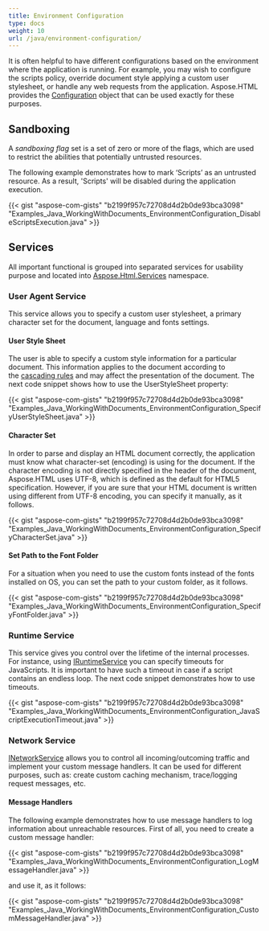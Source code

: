 ```yaml
---
title: Environment Configuration
type: docs
weight: 10
url: /java/environment-configuration/
---
```


It is often helpful to have different configurations based on the environment where the application is running. For example, you may wish to configure the scripts policy, override document style applying a custom user stylesheet, or handle any web requests from the application. Aspose.HTML provides the [Configuration](https://apireference.aspose.com/html/java/com.aspose.html/Configuration) object that can be used exactly for these purposes.
## **Sandboxing**
A *sandboxing flag* set is a set of zero or more of the flags, which are used to restrict the abilities that potentially untrusted resources.

The following example demonstrates how to mark ‘Scripts’ as an untrusted resource. As a result, 'Scripts' will be disabled during the application execution.

{{< gist "aspose-com-gists" "b2199f957c72708d4d2b0de93bca3098" "Examples_Java_WorkingWithDocuments_EnvironmentConfiguration_DisableScriptsExecution.java" >}}
## **Services**
All important functional is grouped into separated services for usability purpose and located into [Aspose.Html.Services](https://apireference.aspose.com/html/java/com.aspose.html.services/package-frame) namespace.
### **User Agent Service**
This service allows you to specify a custom user stylesheet, a primary character set for the document, language and fonts settings.
#### **User Style Sheet**
The user is able to specify a custom style information for a particular document. This information applies to the document according to the [cascading rules](https://www.w3.org/TR/css-cascade-3/#cascading-origins) and may affect the presentation of the document. The next code snippet shows how to use the UserStyleSheet property:

{{< gist "aspose-com-gists" "b2199f957c72708d4d2b0de93bca3098" "Examples_Java_WorkingWithDocuments_EnvironmentConfiguration_SpecifyUserStyleSheet.java" >}}
#### **Character Set**
In order to parse and display an HTML document correctly, the application must know what character-set (encoding) is using for the document. If the character encoding is not directly specified in the header of the document, Aspose.HTML uses UTF-8, which is defined as the default for HTML5 specification. However, if you are sure that your HTML document is written using different from UTF-8 encoding, you can specify it manually, as it follows.

{{< gist "aspose-com-gists" "b2199f957c72708d4d2b0de93bca3098" "Examples_Java_WorkingWithDocuments_EnvironmentConfiguration_SpecifyCharacterSet.java" >}}
#### **Set Path to the Font Folder**
For a situation when you need to use the custom fonts instead of the fonts installed on OS, you can set the path to your custom folder, as it follows.

{{< gist "aspose-com-gists" "b2199f957c72708d4d2b0de93bca3098" "Examples_Java_WorkingWithDocuments_EnvironmentConfiguration_SpecifyFontFolder.java" >}}
### **Runtime Service**
This service gives you control over the lifetime of the internal processes. For instance, using [IRuntimeService](https://apireference.aspose.com/html/java/com.aspose.html.services/package-frame) you can specify timeouts for JavaScripts. It is important to have such a timeout in case if a script contains an endless loop. The next code snippet demonstrates how to use timeouts.

{{< gist "aspose-com-gists" "b2199f957c72708d4d2b0de93bca3098" "Examples_Java_WorkingWithDocuments_EnvironmentConfiguration_JavaScriptExecutionTimeout.java" >}}
### **Network Service**
[INetworkService](https://apireference.aspose.com/html/java/com.aspose.html.services/INetworkService) allows you to control all incoming/outcoming traffic and implement your custom message handlers. It can be used for different purposes, such as: create custom caching mechanism, trace/logging request messages, etc.
#### **Message Handlers**
The following example demonstrates how to use message handlers to log information about unreachable resources. First of all, you need to create a custom message handler:

{{< gist "aspose-com-gists" "b2199f957c72708d4d2b0de93bca3098" "Examples_Java_WorkingWithDocuments_EnvironmentConfiguration_LogMessageHandler.java" >}}

and use it, as it follows:

{{< gist "aspose-com-gists" "b2199f957c72708d4d2b0de93bca3098" "Examples_Java_WorkingWithDocuments_EnvironmentConfiguration_CustomMessageHandler.java" >}}
